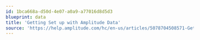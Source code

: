 ```yaml
---
id: 1bca668a-d50d-4e07-a0a9-a77016d8d5d3
blueprint: data
title: 'Getting Set up with Amplitude Data'
source: 'https://help.amplitude.com/hc/en-us/articles/5078704508571-Getting-set-up-with-Amplitude-Data'
---
```

